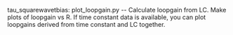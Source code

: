 tau_squarewavetbias:
	plot_loopgain.py -- Calculate loopgain from LC. Make plots of loopgain vs R. If time constant data is available, you can plot loopgains derived from time constant and LC together.
	 

